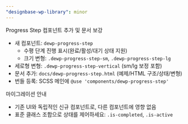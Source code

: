 ```yaml
---
"designbase-wp-library": minor
---
```


Progress Step 컴포넌트 추가 및 문서 보강

- 새 컴포넌트: `dewp-progress-step`
  - 수평 단계 진행 표시(완료/활성/대기 상태 지원)
  - 크기 변형: `.dewp-progress-step-sm`, `.dewp-progress-step-lg`
- 세로형 변형: `.dewp-progress-step-vertical` (sm/lg 보정 포함)
- 문서 추가: `docs/dewp-progress-step.html` (예제/HTML 구조/상태/변형)
- 번들 등록: SCSS 메인에 `@use 'components/dewp-progress-step'`

마이그레이션 안내
- 기존 UI와 독립적인 신규 컴포넌트로, 다른 컴포넌트에 영향 없음
- 표준 클래스 조합으로 상태를 제어하세요: `.is-completed`, `.is-active`
